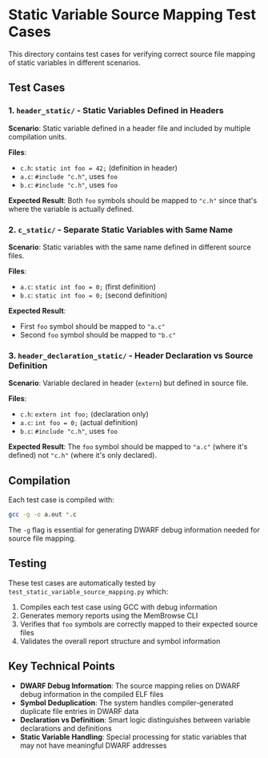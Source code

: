 # Static Variable Source Mapping Test Cases

This directory contains test cases for verifying correct source file mapping of static variables in different scenarios.

## Test Cases

### 1. `header_static/` - Static Variables Defined in Headers

**Scenario**: Static variable defined in a header file and included by multiple compilation units.

**Files**:
- `c.h`: `static int foo = 42;` (definition in header)
- `a.c`: `#include "c.h"`, uses `foo`
- `b.c`: `#include "c.h"`, uses `foo`

**Expected Result**: Both `foo` symbols should be mapped to `"c.h"` since that's where the variable is actually defined.

### 2. `c_static/` - Separate Static Variables with Same Name

**Scenario**: Static variables with the same name defined in different source files.

**Files**:
- `a.c`: `static int foo = 0;` (first definition)
- `b.c`: `static int foo = 0;` (second definition)

**Expected Result**:
- First `foo` symbol should be mapped to `"a.c"`
- Second `foo` symbol should be mapped to `"b.c"`

### 3. `header_declaration_static/` - Header Declaration vs Source Definition

**Scenario**: Variable declared in header (`extern`) but defined in source file.

**Files**:
- `c.h`: `extern int foo;` (declaration only)
- `a.c`: `int foo = 0;` (actual definition)
- `b.c`: `#include "c.h"`, uses `foo`

**Expected Result**: The `foo` symbol should be mapped to `"a.c"` (where it's defined) not `"c.h"` (where it's only declared).

## Compilation

Each test case is compiled with:
```bash
gcc -g -o a.out *.c
```

The `-g` flag is essential for generating DWARF debug information needed for source file mapping.

## Testing

These test cases are automatically tested by `test_static_variable_source_mapping.py` which:

1. Compiles each test case using GCC with debug information
2. Generates memory reports using the MemBrowse CLI
3. Verifies that `foo` symbols are correctly mapped to their expected source files
4. Validates the overall report structure and symbol information

## Key Technical Points

- **DWARF Debug Information**: The source mapping relies on DWARF debug information in the compiled ELF files
- **Symbol Deduplication**: The system handles compiler-generated duplicate file entries in DWARF data
- **Declaration vs Definition**: Smart logic distinguishes between variable declarations and definitions
- **Static Variable Handling**: Special processing for static variables that may not have meaningful DWARF addresses